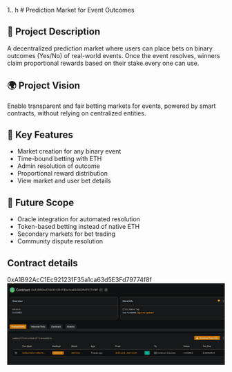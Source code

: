 1.. h   # Prediction Market for Event Outcomes

## 🧠 Project Description

A decentralized prediction market where users can place bets on binary outcomes (Yes/No) of real-world events. Once the event resolves, winners claim proportional rewards based on their stake.every one can use.

## 🌍 Project Vision

Enable transparent and fair betting markets for events, powered by smart contracts, without relying on centralized entities.

## 🔑 Key Features

- Market creation for any binary event
- Time-bound betting with ETH
- Admin resolution of outcome
- Proportional reward distribution
- View market and user bet details

## 🚀 Future Scope

- Oracle integration for automated resolution
- Token-based betting instead of native ETH
- Secondary markets for bet trading
- Community dispute resolution

## Contract details
0xA1B92AcC1Ec921231F35a1ca63d5E3Fd79774f8f![alt text](image.png)
